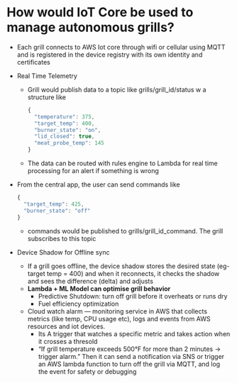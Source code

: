 # How would IoT Core be used to manage autonomous grills?

- Each grill connects to AWS Iot core through wifi or cellular using MQTT and is registered in the device registry with its own identity and certificates
- Real Time Telemetry
    - Grill would publish data to a topic like grills/grill_id/status w a structure like
        
        ```jsx
        {
          "temperature": 375,
          "target_temp": 400,
          "burner_state": "on",
          "lid_closed": true,
          "meat_probe_temp": 145
        }
        ```
        
    - The data can be routed with rules engine to Lambda for real time processing for an alert if something is wrong
- From the central app, the user can send commands like
    
    ```jsx
    {
      "target_temp": 425,
      "burner_state": "off"
    }
    ```
    
    - commands would be published to grills/grill_id_command. The grill subscribes to this topic
- Device Shadow for Offline sync
    - If a grill goes offline, the device shadow stores the desired state (eg-target temp = 400) and when it reconnects, it checks the shadow and sees the difference (delta) and adjusts
    - **Lambda + ML Model can optimise grill behavior**
        - Predictive Shutdown: turn off grill before it overheats or runs dry
        - Fuel efficiency optimization
    - Cloud watch alarm — monitoring service in AWS that collects metrics (like temp, CPU usage etc), logs and events from AWS resources and iot devices.
        - Its A trigger that watches a specific metric and takes action when it crosses a thresold
        - “If grill temperature exceeds 500°F for more than 2 minutes → trigger alarm.” Then it can send a notification via SNS or trigger an AWS lambda function to turn off the grill via MQTT, and log the event for safety or debugging